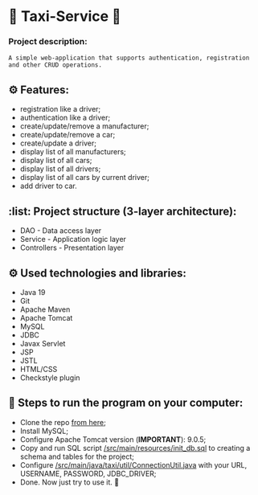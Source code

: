 # :oncoming_taxi: Taxi-Service :oncoming_taxi:
### Project description:
```
A simple web-application that supports authentication, registration and other CRUD operations.
```
## :gear: Features:
- registration like a driver;
- authentication like a driver;
- create/update/remove a manufacturer;
- create/update/remove a car;
- create/update a driver;
- display list of all manufacturers;
- display list of all cars;
- display list of all drivers;
- display list of all cars by current driver;
- add driver to car.
## :list: Project structure (3-layer architecture):
- DAO - Data access layer
- Service - Application logic layer
- Controllers - Presentation layer
## :gear: Used technologies and libraries:
- Java 19
- Git
- Apache Maven
- Apache Tomcat
- MySQL
- JDBC
- Javax Servlet
- JSP
- JSTL
- HTML/CSS
- Checkstyle plugin
## :foot: Steps to run the program on your computer:
- Clone the repo [from here](https://github.com/Maks4u/taxi-service-by-maks4u.git);
- Install MySQL;
- Configure Apache Tomcat version (**IMPORTANT**): 9.0.5;
- Copy and run SQL script [/src/main/resources/init_db.sql](/src/main/resources/init_db.sql) to creating a schema and tables for the project;
- Configure [/src/main/java/taxi/util/ConnectionUtil.java](/src/main/java/taxi/util/ConnectionUtil.java) with your URL, USERNAME, PASSWORD, JDBC_DRIVER;
- Done. Now just try to use it. :tada: